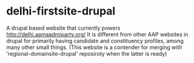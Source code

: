 delhi-firstsite-drupal
======================

A drupal based website that currently powers http://delhi.aamaadmiparty.org/ It is different from other AAP websites in drupal for primarily having candidate and constituency profiles, among many other small things. (This website is a contender for merging with 'regional-domainsite-drupal' reposiroty when the latter is ready)
